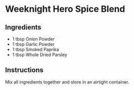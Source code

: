 # Weeknight Hero Spice Blend

## Ingredients
- 1 tbsp Onion Powder
- 1 tbsp Garlic Powder
- 1 tbsp Smoked Paprika
- 1 tbsp Whole Dried Parsley

## Instructions
Mix all ingredients together and store in an airtight container.